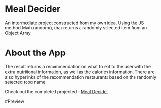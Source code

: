 # Meal Decider

An intermediate project constructed from my own idea.
Using the JS method Math.random(), that returns a randomly selected item from an Object Array.

# About the App
The result returns a recommendation on what to eat to the user with the extra nutritional information, as well as the calories information. There are also hyperlinks of the recommendation restaurants based on the randomly selected food name.

Check out the completed projected - [Meal Decider](https://promie.github.io/meal-decider/)

#Preview
